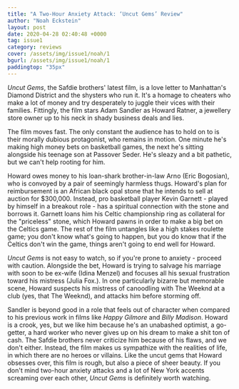 ```yaml
---
title: "A Two-Hour Anxiety Attack: ‘Uncut Gems’ Review"
author: "Noah Eckstein"
layout: post
date: 2020-04-28 02:40:48 +0000
tag: issue1
category: reviews
cover: /assets/img/issue1/noah/1
bgurl: /assets/img/issue1/noah/1
paddingtop: "35px"
---
```


<p id="first-paragraph"><i>Uncut Gems</i>, the Safdie brothers' latest film, is a love letter to
Manhattan's Diamond District and the shysters who run it. It's a homage
to cheaters who make a lot of money and try desperately to juggle their
vices with their families. Fittingly, the film stars Adam Sandler as
Howard Ratner, a jewellery store owner up to his neck in shady business
deals and lies.</p>

The film moves fast. The only constant the audience has to hold on to is
their morally dubious protagonist, who remains in motion. One minute
he's making high money bets on basketball games, the next he's sitting
alongside his teenage son at Passover Seder. He's sleazy and a bit
pathetic, but we can't help rooting for him.

Howard owes money to his loan-shark brother-in-law Arno (Eric Bogosian),
who is convoyed by a pair of seemingly harmless thugs. Howard's plan for
reimbursement is an African black opal stone that he intends to sell at
auction for \$300,000. Instead, pro basketball player Kevin Garnett -
played by himself in a breakout role - has a spiritual connection with
the stone and borrows it. Garnett loans him his Celtic championship ring
as collateral for the "priceless" stone, which Howard pawns in order to
make a big bet on the Celtics game. The rest of the film untangles like
a high stakes roulette game; you don't know what's going to happen, but
you do know that if the Celtics don't win the game, things aren\'t going
to end well for Howard.

*Uncut Gems* is not easy to watch, so if you're prone to anxiety - proceed
with caution. Alongside the bet, Howard is trying to salvage his
marriage with soon to be ex-wife (Idina Menzel) and focuses all his
sexual frustration toward his mistress (Julia Fox.). In one particularly
bizarre but memorable scene, Howard suspects his mistress of canoodling
with The Weeknd at a club (yes, that The Weeknd), and attacks him before
storming off.

Sandler is beyond good in a role that feels out of character when
compared to his previous work in films like *Happy Gilmore* and *Billy
Madison*. Howard is a crook, yes, but we like him because he's an
unabashed optimist, a go-getter, a hard worker who never gives up on his
dream to make a shit ton of cash. The Safdie brothers never criticize
him because of his flaws, and we don't either. Instead, the film makes
us sympathize with the realities of life, in which there are no heroes
or villains. Like the uncut gems that Howard obsesses over, this film is
rough, but also a piece of sheer beauty. If you don't mind two-hour
anxiety attacks and a lot of New York accents screaming over each other,
*Uncut Gems* is definitely worth watching.
